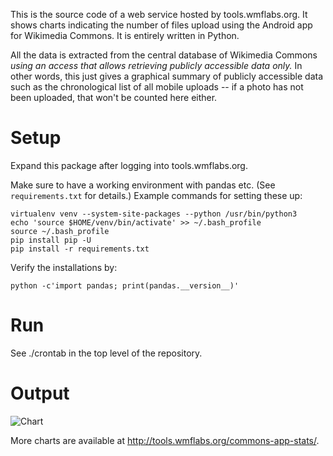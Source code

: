 This is the source code of a web service hosted by tools.wmflabs.org. It shows charts indicating the number of files upload using the Android app for Wikimedia Commons. It is entirely written in Python.

All the data is extracted from the central database of Wikimedia Commons *using an access that allows retrieving publicly accessible data only.* In other words, this just gives a graphical summary of publicly accessible data such as the chronological list of all mobile uploads -- if a photo has not been uploaded, that won't be counted here either.

# Setup

Expand this package after logging into tools.wmflabs.org.

Make sure to have a working environment with pandas etc. (See ``requirements.txt`` for details.) Example commands for setting these up:

    virtualenv venv --system-site-packages --python /usr/bin/python3
    echo 'source $HOME/venv/bin/activate' >> ~/.bash_profile
    source ~/.bash_profile
    pip install pip -U
    pip install -r requirements.txt

Verify the installations by:

    python -c'import pandas; print(pandas.__version__)'

# Run

See ./crontab in the top level of the repository.

# Output

![Chart](https://tools.wmflabs.org/commons-app-stats/latest.svg)

More charts are available at http://tools.wmflabs.org/commons-app-stats/.
